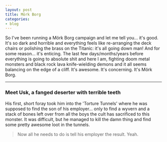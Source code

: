 ```yaml
---
layout: post
title: Mörk Borg
categories:
- blog
---
```


So I've been running a Mörk Borg campaign and let me tell you... it's good. It's so dark and horrible and 
everything feels like re-arranging the deck chairs or polishing the brass on the Titanic: it's all going
down man! And for some reason... it's enticing. The last few days/months/years before everything is going to 
absolute shit and here I am, fighting doom metal monsters and black rock lava knife-wielding demons and it all
seems balancing on the edge of a cliff. It's awesome. It's concerning. It's Mörk Borg.

---

### Meet Usk, a fanged deserter with terrible teeth

His first, short foray took him into the 'Torture Tunnels' where he was supposed to find the son of his employer...
only to find a wyvern and a stack of bones left over from all the boys the cult has sacrificed to this monster. 
It was difficult, but he managed to kill the damn thing and find some pretty awesome loot in the tunnels. 

> Now all he needs to do is tell his employer the result. Yeah. 
